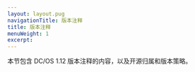 ```yaml
---
layout: layout.pug
navigationTitle: 版本注释
title: 版本注释
menuWeight: 1
excerpt:
---
```


本节包含 DC/OS 1.12 版本注释的内容，以及开源归属和版本策略。
